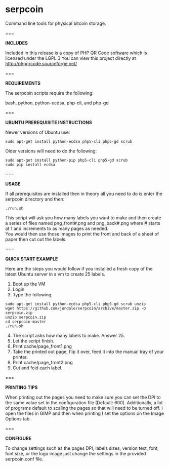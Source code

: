 serpcoin
===

Command line tools for physical bitcoin storage. 

===

__INCLUDES__

Included in this release is a copy of PHP QR Code software which is licensed under the LGPL 3
You can view this project directly at http://phpqrcode.sourceforge.net/

===

__REQUIREMENTS__

The serpcoin scripts require the following:
  
  bash, python, python-ecdsa, php-cli, and php-gd

===

__UBUNTU PREREQUISITE INSTRUCTIONS__
  
  Newer versions of Ubuntu use:

    sudo apt-get install python-ecdsa php5-cli php5-gd scrub

  Older versions will need to do the following:
  
    sudo apt-get install python-pip php5-cli php5-gd scrub
    sudo pip install ecdsa

===

__USAGE__

  If all prerequisites are installed then in theory all you need to 
  do is enter the serpcoin directory and then:

    ./run.sh

  This script will ask you how many labels you want to make and then 
  create a series of files named png_front#.png and png_back#.png 
  where # starts at 1 and increments to as many pages as needed.  
  You would then use those images to print the front and back of 
  a sheet of paper then cut out the labels.

===

__QUICK START EXAMPLE__

  Here are the steps you would follow if you installed a fresh copy of 
  the latest Ubuntu server in a vm to create 25 labels.

  1. Boot up the VM
  2. Login
  3. Type the following:

```
sudo apt-get install python-ecdsa php5-cli php5-gd scrub unzip
wget https://github.com/jondale/serpcoin/archive/master.zip -O serpcoin.zip
unzip serpcoin.zip
cd serpcoin-master
./run.sh
````
  4. The script asks how many labels to make.  Answer 25.
  5. Let the script finish.
  6. Print cache/page_front1.png 
  7. Take the printed out page, flip it over, feed it into the manual tray of your printer.
  8. Print cache/page_front2.png
  9. Cut and fold each label.

===

__PRINTING TIPS__

When printing out the pages you need to make sure you can set the DPI to the same
value set in the configuration file (Default: 600).  Additionally, a lot of programs
default to scaling the pages so that will need to be turned off.  I open the files
in GIMP and then when printing I set the options on the Image Options tab.

===

__CONFIGURE__

To change settings such as the pages DPI, labels sizes, version text, font, font size, 
or the logo image just change the settings in the provided serpcoin.conf file.

